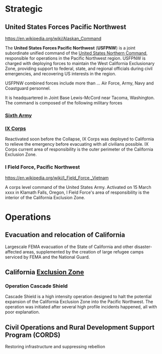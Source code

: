 # Strategic

## United States Forces Pacific Northwest
https://en.wikipedia.org/wiki/Alaskan_Command

The **United States Forces Pacific Northwest** (**USFPNW**) is a joint subordinate unified command of the [United States Northern Command](https://en.wikipedia.org/wiki/United_States_Northern_Command "United States Northern Command"), responsible for operations in the Pacific Northwest region. USFPNW is charged with deploying forces to maintain the West California Exclusionary Zone, providing support to federal, state, and regional officials during civil emergencies, and recovering US interests in the region.

USFPNW combined forces include more than ... Air Force, Army, Navy and Coastguard personnel. 

It is headquartered in Joint Base Lewis-McCord near Tacoma, Washington. The command is composed of the following military forces
### [Sixth Army](https://en.wikipedia.org/wiki/Sixth_Army_(United_States))
### [IX Corps](https://en.wikipedia.org/wiki/IX_Corps_(United_States))

Reactivated soon before the Collapse, IX Corps was deployed to California to relieve the emergency before evacuating with all civilians possible. IX Corps current area of responsibility is the outer perimeter of the California Exclusion Zone.

### I Field Force, Pacific Northwest
https://en.wikipedia.org/wiki/I_Field_Force,_Vietnam

A corps level command of the United States Army. Activated on 15 March xxxx in Klamath Falls, Oregon, I Field Force's area of responsibility is the interior of the California Exclusion Zone.
# Operations
## Evacuation and relocation of California
Largescale FEMA evacuation of the State of California and other disaster-affected areas, supplemented by the creation of large refugee camps serviced by FEMA and the National Guard.
## California [Exclusion Zone](https://en.wikipedia.org/wiki/Exclusion_zone)
### Operation Cascade Shield
Cascade Shield is a high intensity operation designed to halt the potential expansion of the California Exclusion Zone into the Pacific Northwest. The operation was initiated after several high profile incidents happened, all with poor explanation.
## Civil Operations and Rural Development Support Program (CORDS)

Restoring infrastructure and suppressing rebellion